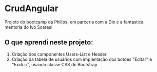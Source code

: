 # CrudAngular

Projeto do bootcamp da Philips, em parceria com a Dio e a fantástica mentoria do Ivo Soares!

## O que aprendi neste projeto:

1. Criação dos componentes Users-List e Header.
2. Criação da tabela de usuários com implentação dos botões "Editar" e "Excluir", usando classe CSS do Bootstrap